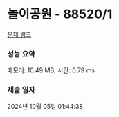 # 놀이공원 - 88520/1 

[문제 링크](https://level.goorm.io/exam/88520/%EB%86%80%EC%9D%B4%EA%B3%B5%EC%9B%90/quiz/1) 

### 성능 요약

메모리: 10.49 MB, 시간: 0.79 ms

### 제출 일자

2024년 10월 05일 01:44:38

